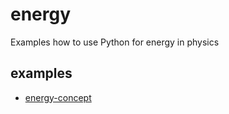 # energy
Examples how to use Python for energy in physics


## examples
+ [energy-concept](energy-concept.md)